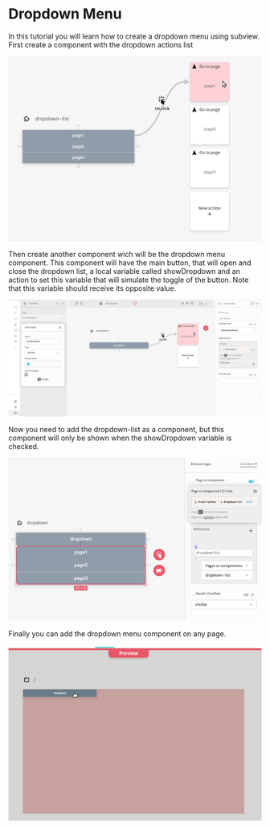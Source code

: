 # Dropdown Menu

In this tutorial you will learn how to create a dropdown menu using subview. First create a component with the dropdown actions list

![](../../.gitbook/assets/foto1.png)

Then create another component wich will be the dropdown menu component. This component will have the main button, that will open and close the dropdown list, a local variable called showDropdown and an action to set this variable that will simulate the toggle of the button. Note that this variable should receive its opposite value.

![](../../.gitbook/assets/foto3.png)

Now you need to add the dropdown-list as a component, but this component will only be shown when the showDropdown variable is checked.

![](<../../.gitbook/assets/foto3 (1).png>)

Finally you can add the dropdown menu component on any page.

![](../../.gitbook/assets/ezgif.com-gif-maker.gif)
